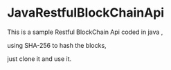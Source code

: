 # JavaRestfulBlockChainApi

This is a sample Restful BlockChain Api coded in java , 

using SHA-256 to hash the blocks,

just clone it and use it.

